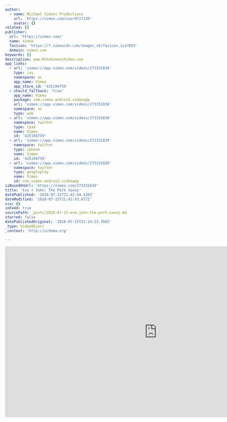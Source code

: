 ```yaml
---
author:
  - name: Michael Simons Productions
    url: 'https://vimeo.com/user9727130'
    avatar: {}
related: []
publisher:
  url: 'https://vimeo.com/'
  name: Vimeo
  favicon: 'https://f.vimeocdn.com/images_v6/favicon.ico?DEV'
  domain: vimeo.com
keywords: []
description: www.MikeSimonsVideo.com
app_links:
  - url: 'vimeo://app.vimeo.com/videos/273331830'
    type: ios
    namespace: ai
    app_name: Vimeo
    app_store_id: '425194759'
  - should_fallback: 'true'
    app_name: Vimeo
    package: com.vimeo.android.videoapp
    url: 'vimeo://app.vimeo.com/videos/273331830'
    namespace: ai
    type: web
  - url: 'vimeo://app.vimeo.com/videos/273331830'
    namespace: twitter
    type: ipad
    name: Vimeo
    id: '425194759'
  - url: 'vimeo://app.vimeo.com/videos/273331830'
    namespace: twitter
    type: iphone
    name: Vimeo
    id: '425194759'
  - url: 'vimeo://app.vimeo.com/videos/273331830'
    namespace: twitter
    type: googleplay
    name: Vimeo
    id: com.vimeo.android.videoapp
isBasedOnUrl: 'https://vimeo.com/273331830'
title: 'Eva + John: The Park Savoy'
datePublished: '2018-07-15T21:42:44.420Z'
dateModified: '2018-07-15T21:42:43.877Z'
via: {}
inFeed: true
sourcePath: _posts/2018-07-15-eva-john-the-park-savoy.md
starred: false
datePublishedOriginal: '2018-07-15T21:14:33.760Z'
_type: VideoObject
_context: 'http://schema.org'

---
```

<iframe src="https://cdn.embedly.com/widgets/media.html?src=https%3A%2F%2Fplayer.vimeo.com%2Fvideo%2F273331830%3Fapp_id%3D122963&amp;dntp=1&amp;url=https%3A%2F%2Fvimeo.com%2F273331830&amp;image=https%3A%2F%2Fi.vimeocdn.com%2Fvideo%2F705102469_1280.jpg&amp;key=a715cf41cc93453ca338d350cd26f87b&amp;type=text%2Fhtml&amp;schema=vimeo" width="1000" height="563" scrolling="no" frameborder="0" allowfullscreen="true" style=""></iframe>